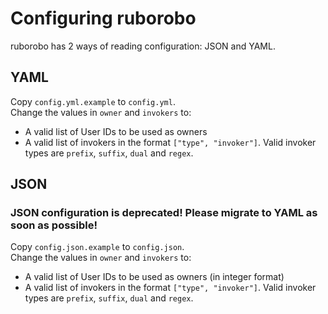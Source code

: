 # Configuring ruborobo
ruborobo has 2 ways of reading configuration: JSON and YAML.  

## YAML
Copy `config.yml.example` to `config.yml`.  
Change the values in `owner` and `invokers` to:  
- A valid list of User IDs to be used as owners
- A valid list of invokers in the format `["type", "invoker"]`. Valid invoker types are `prefix`, `suffix`, `dual` and `regex`.

## JSON
### JSON configuration is deprecated! Please migrate to YAML as soon as possible!
Copy `config.json.example` to `config.json`.  
Change the values in `owner` and `invokers` to:
- A valid list of User IDs to be used as owners (in integer format)
- A valid list of invokers in the format `["type", "invoker"]`. Valid invoker types are `prefix`, `suffix`, `dual` and `regex`.